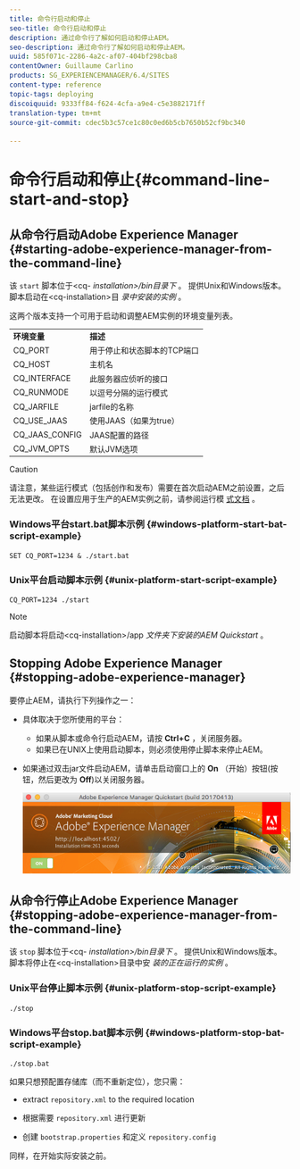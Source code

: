 ```yaml
---
title: 命令行启动和停止
seo-title: 命令行启动和停止
description: 通过命令行了解如何启动和停止AEM。
seo-description: 通过命令行了解如何启动和停止AEM。
uuid: 585f071c-2286-4a2c-af07-404bf298cba8
contentOwner: Guillaume Carlino
products: SG_EXPERIENCEMANAGER/6.4/SITES
content-type: reference
topic-tags: deploying
discoiquuid: 9333ff84-f624-4cfa-a9e4-c5e3882171ff
translation-type: tm+mt
source-git-commit: cdec5b3c57ce1c80c0ed6b5cb7650b52cf9bc340

---
```



# 命令行启动和停止{#command-line-start-and-stop}

## 从命令行启动Adobe Experience Manager {#starting-adobe-experience-manager-from-the-command-line}

该 `start` 脚本位于&lt;cq- *installation>/bin目录下* 。 提供Unix和Windows版本。 脚本启动在&lt;cq-installation>目 *录中安装的实例* 。

这两个版本支持一个可用于启动和调整AEM实例的环境变量列表。

<table> 
 <tbody> 
  <tr> 
   <td><strong>环境变量 </strong></td> 
   <td><strong>描述 </strong></td> 
  </tr> 
  <tr> 
   <td>CQ_PORT</td> 
   <td>用于停止和状态脚本的TCP端口<br /> </td> 
  </tr> 
  <tr> 
   <td>CQ_HOST</td> 
   <td>主机名<br /> </td> 
  </tr> 
  <tr> 
   <td>CQ_INTERFACE</td> 
   <td>此服务器应侦听的接口<br /> </td> 
  </tr> 
  <tr> 
   <td>CQ_RUNMODE</td> 
   <td>以逗号分隔的运行模式<br /> </td> 
  </tr> 
  <tr> 
   <td>CQ_JARFILE</td> 
   <td>jarfile的名称<br /> </td> 
  </tr> 
  <tr> 
   <td>CQ_USE_JAAS</td> 
   <td>使用JAAS（如果为true）<br /> </td> 
  </tr> 
  <tr> 
   <td>CQ_JAAS_CONFIG</td> 
   <td>JAAS配置的路径<br /> </td> 
  </tr> 
  <tr> 
   <td>CQ_JVM_OPTS</td> 
   <td>默认JVM选项<br /> </td> 
  </tr> 
 </tbody> 
</table>

>[!CAUTION]
>
>请注意，某些运行模式（包括创作和发布）需要在首次启动AEM之前设置，之后无法更改。 在设置应用于生产的AEM实例之前，请参阅运行模 [式文档](/help/sites-deploying/configure-runmodes.md) 。

### Windows平台start.bat脚本示例 {#windows-platform-start-bat-script-example}

```shell
SET CQ_PORT=1234 & ./start.bat
```

### Unix平台启动脚本示例 {#unix-platform-start-script-example}

```shell
CQ_PORT=1234 ./start
```

>[!NOTE]
>
>启动脚本将启动&lt;cq-installation>/app *文件夹下安装的AEM Quickstart* 。

## Stopping Adobe Experience Manager {#stopping-adobe-experience-manager}

要停止AEM，请执行下列操作之一：

* 具体取决于您所使用的平台：

   * 如果从脚本或命令行启动AEM，请按 **Ctrl+C** ，关闭服务器。
   * 如果已在UNIX上使用启动脚本，则必须使用停止脚本来停止AEM。

* 如果通过双击jar文件启动AEM，请单击启动窗口上的 **On** （开始）按钮(按钮，然后更改为 **Off**)以关闭服务器。

   ![chlimage_1-63](assets/chlimage_1-63.png)

## 从命令行停止Adobe Experience Manager {#stopping-adobe-experience-manager-from-the-command-line}

该 `stop` 脚本位于&lt;cq- *installation>/bin目录下* 。 提供Unix和Windows版本。 脚本将停止在&lt;cq-installation>目录中安 *装的正在运行的实例* 。

### Unix平台停止脚本示例 {#unix-platform-stop-script-example}

```shell
./stop
```

### Windows平台stop.bat脚本示例 {#windows-platform-stop-bat-script-example}

```shell
./stop.bat
```

如果只想预配置存储库（而不重新定位），您只需：

* extract `repository.xml` to the required location

* 根据需要 `repository.xml` 进行更新

* 创建 `bootstrap.properties` 和定义 `repository.config`

同样，在开始实际安装之前。

